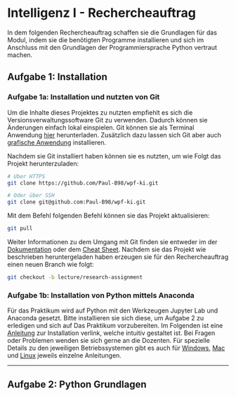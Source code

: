 # Intelligenz I - Rechercheauftrag

In dem folgenden Rechercheauftrag schaffen sie die Grundlagen für das Modul, indem sie die benötigten Programme installieren und sich im Anschluss mit den Grundlagen der Programmiersprache Python vertraut machen.

## Aufgabe 1: Installation

### Aufgabe 1a: Installation und nutzten von Git 

Um die Inhalte dieses Projektes zu nutzten empfiehlt es sich die Versionsverwaltungssoftware Git zu verwenden. Dadurch können sie Änderungen einfach lokal einspielen. Git können sie als Terminal Anwendung [hier](https://git-scm.com/downloads) herunterladen. Zusätzlich dazu lassen sich Git aber auch [grafische Anwendung](https://git-scm.com/downloads/guis) installieren.

Nachdem sie Git installiert haben können sie es nutzten, um wie Folgt das Projekt herunterzuladen:
```bash
# Über HTTPS
git clone https://github.com/Paul-B98/wpf-ki.git

# Oder über SSH
git clone git@github.com:Paul-B98/wpf-ki.git
```

Mit dem Befehl folgenden Befehl können sie das Projekt aktualisieren:
```bash
git pull
```

Weiter Informationen zu dem Umgang mit Git finden sie entweder im der [Dokumentation](https://git-scm.com/docs) oder dem [Cheat Sheet](https://training.github.com/downloads/de/github-git-cheat-sheet/). Nachdem sie das Projekt wie beschrieben heruntergeladen haben erzeugen sie für den Rechercheauftrag einen neuen Branch wie folgt:
```bash
git checkout -b lecture/research-assignment
```

### Aufgabe 1b: Installation von Python mittels Anaconda

Für das Praktikum wird auf Python mit den Werkzeugen Jupyter Lab und Anaconda gesetzt. Bitte installieren sie sich diese, um Aufgabe 2 zu erledigen und sich auf Das Praktikum vorzubereiten. Im Folgenden ist eine [Anleitung](https://docs.anaconda.com/free/anaconda/install/) zur Installation verlink, welche intuitiv gestaltet ist. Bei Fragen oder Problemen wenden sie sich gerne an die Dozenten. Für spezielle Details zu den jeweiligen Betriebssystemen gibt es auch für [Windows](https://docs.anaconda.com/free/anaconda/install/windows/), [Mac](https://docs.anaconda.com/free/anaconda/install/mac-os/) und [Linux](https://docs.anaconda.com/free/anaconda/install/linux/) jeweils einzelne Anleitungen.

---
## Aufgabe 2: Python Grundlagen

